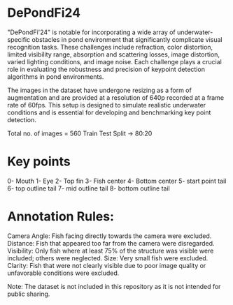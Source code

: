 DePondFi24 
==============================

"DePondFi'24" is notable for incorporating a wide array of underwater-specific obstacles in pond environment that significantly complicate visual recognition tasks. 
These challenges include refraction, color distortion, limited visibility range, absorption and scattering losses, image distortion, varied lighting conditions, and image noise.
Each challenge plays a crucial role in evaluating the robustness and precision of keypoint detection algorithms in pond environments.

The images in the dataset have undergone resizing as a form of augmentation and are provided at a resolution of 640p recorded at a frame rate of 60fps. 
This setup is designed to simulate realistic underwater conditions and is essential for developing and benchmarking key point detection.

Total no. of images = 560
Train Test Split -> 80:20

Key points
==============================
0- Mouth
1- Eye
2- Top fin
3- Fish center
4- Bottom center
5- start point tail 
6- top outline tail
7- mid outline tail
8- bottom outline tail

Annotation Rules:
==============================
Camera Angle: Fish facing directly towards the camera were excluded.
Distance: Fish that appeared too far from the camera were disregarded.
Visibility: Only fish where at least 75% of the structure was visible were included; others were neglected.
Size: Very small fish were excluded.
Clarity: Fish that were not clearly visible due to poor image quality or unfavorable conditions were excluded.

Note: The dataset is not included in this repository as it is not intended for public sharing.

